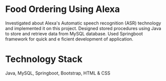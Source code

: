 # Food Ordering Using Alexa
Investigated about Alexa's Automatic speech recognition (ASR) technology and implemented it on this project.
Designed stored procedures using Java to store and retrieve data from MySQL database.
Used Springboot framework for quick and e ficient development of application.

# Technology Stack

Java, MySQL, Springboot, Bootstrap, HTML & CSS
